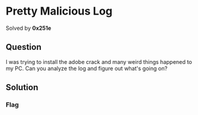 # Pretty Malicious Log

Solved by **0x251e**

## Question
I was trying to install the adobe crack and many weird things happened to my PC. Can you analyze the log and figure out what's going on?

## Solution



### Flag
